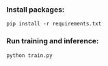 ### Install packages:
```
pip install -r requirements.txt
```

### Run training and inference:
```
python train.py
```